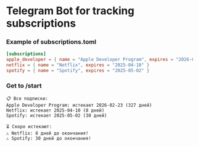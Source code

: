 # Telegram Bot for tracking subscriptions

### Example of subscriptions.toml

```toml
[subscriptions]
apple_developer = { name = "Apple Developer Program", expires = "2026-02-23" }
netflix = { name = "Netflix", expires = "2025-04-10" }
spotify = { name = "Spotify", expires = "2025-05-02" }
```

### Get to /start
```
📋 Все подписки:
Apple Developer Program: истекает 2026-02-23 (327 дней)
Netflix: истекает 2025-04-10 (8 дней)
Spotify: истекает 2025-05-02 (30 дней)

⏳ Скоро истекают:
⚠️ Netflix: 8 дней до окончания!
⚠️ Spotify: 30 дней до окончания!
```
